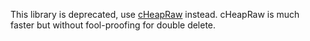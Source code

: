 This library is deprecated, use [cHeapRaw](https://github.com/chemwolf6922/cHeapRaw) instead. cHeapRaw is much faster but without fool-proofing for double delete.